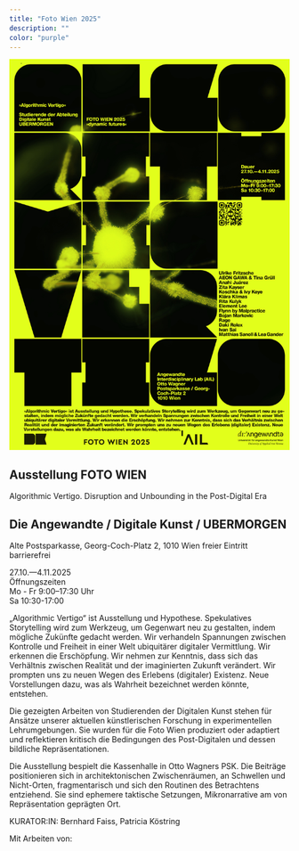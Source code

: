 ```yaml
---
title: "Foto Wien 2025"
description: ""
color: "purple"
---
```


![](./fotowien-plakat.jpg)

## Ausstellung FOTO WIEN
Algorithmic Vertigo. 
Disruption and Unbounding in the Post-Digital Era
## Die Angewandte / Digitale Kunst / UBERMORGEN 

Alte Postsparkasse, Georg-Coch-Platz 2, 1010 Wien freier Eintritt barrierefrei

27.10.—4.11.2025  <br/>Öffnungszeiten<br/>Mo - Fr
9:00–17:30 Uhr<br/>Sa 10:30-17:00

„Algorithmic Vertigo“ ist Ausstellung und Hypothese. Spekulatives Storytelling wird zum Werkzeug, um Gegenwart neu zu gestalten, indem mögliche Zukünfte gedacht werden. Wir verhandeln Spannungen zwischen Kontrolle und Freiheit in einer Welt ubiquitärer digitaler Vermittlung. Wir erkennen die Erschöpfung. Wir nehmen zur Kenntnis, dass sich das Verhältnis zwischen Realität und der imaginierten Zukunft verändert. Wir prompten uns zu neuen Wegen des Erlebens (digitaler) Existenz. Neue Vorstellungen dazu, was als Wahrheit bezeichnet werden könnte, entstehen.<br/>

Die gezeigten Arbeiten von Studierenden der Digitalen Kunst stehen für Ansätze unserer aktuellen künstlerischen Forschung in experimentellen Lehrumgebungen. Sie wurden für die Foto Wien produziert oder adaptiert und reflektieren kritisch die Bedingungen des Post-Digitalen und dessen bildliche Repräsentationen.<br/>

Die Ausstellung bespielt die Kassenhalle in Otto Wagners PSK. Die Beiträge positionieren sich in architektonischen Zwischenräumen, an Schwellen und Nicht-Orten, fragmentarisch und sich den Routinen des Betrachtens entziehend. Sie sind ephemere taktische Setzungen, Mikronarrative am von Repräsentation geprägten Ort.<br/>

KURATOR:IN: Bernhard Faiss, Patricia Köstring

Mit Arbeiten von:
